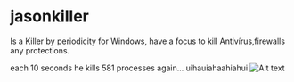 # jasonkiller
Is a Killer by periodicity for Windows, have a focus to kill Antivírus,firewalls any protections. 

each 10 seconds he kills 581 processes again... uihauiahaahiahui
![Alt text](http://media0.giphy.com/media/10E4z4dZQf4qiI/giphy.gif)

